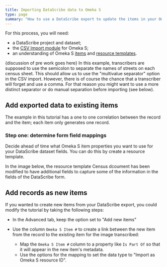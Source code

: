 ```yaml
---
title: Importing DataScribe data to Omeka S
type: page
summary: "How to use a DataScribe export to update the items in your Omeka S installation."
---
```


For this process, you will need:

- a DataScribe project and dataset;
- the [CSV Import module](https://omeka.org/s/docs/user-manual/modules/csvimport/#column-options) for Omeka S;
- an understanding of Omeka S [items](https://omeka.org/s/docs/user-manual/content/items/) and [resource templates](https://omeka.org/s/docs/user-manual/content/resource-template/).

{discussion of pre work goes here} In this example, transcribers are supposed to use the semicolon to separate the names of streets on each census sheet. This should allow us to use the "multivalue separator" option in the CSV import. However, there is of course the chance that a transcriber will forget and use a comma. For that reason you might want to use a more distinct separator or do manual separation before importing (see below).

## Add exported data to existing items

The example in this tutorial has a one to one correlation between the record and the item; each item only generates one record.

### Step one: determine form field mappings

Decide ahead of time what Omeka S item properties you want to use for your DataScribe dataset fields. You can do this by create a resource template.

In the image below, the resource template Census dcoument has been modified to have additional fields to capture some of the information in the fields of the DataScribe form.

## Add records as new items

If you wanted to create new items from your DataScribe export, you could modify the tutorial by taking the following steps:

- In the Advanced tab, keep the option set to "Add new items"
- Use the column `Omeka S Item #` to create a link between the new item from the record to the existing item for the image transcribed:

  - Map the `Omeka S Item #` column to a property like `Is Part Of` so that it will appear in the new item's metadata.
  - Use the options for the mapping to set the data type to "Import as Omeka S resource ID".
